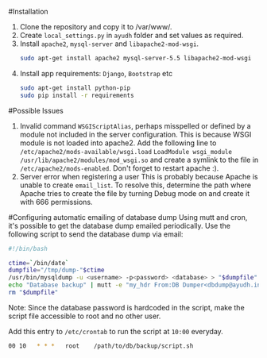#Installation
1. Clone the repository and copy it to /var/www/.
2. Create `local_settings.py` in `ayudh` folder and set values as required.
3. Install `apache2`, `mysql-server` and `libapache2-mod-wsgi`.
    ```bash
    sudo apt-get install apache2 mysql-server-5.5 libapache2-mod-wsgi
    ```
4. Install app requirements: `Django`, `Bootstrap` etc
    ```bash
    sudo apt-get install python-pip
    sudo pip install -r requirements
    ```
#Possible Issues
1. Invalid command `WSGIScriptAlias`, perhaps misspelled or defined by a 
module not included in the server configuration. This is because WSGI 
module is not loaded into apache2. Add the following line to 
`/etc/apache2/mods-available/wsgi.load`
`LoadModule wsgi_module /usr/lib/apache2/modules/mod_wsgi.so`
and create a symlink to the file in `/etc/apache2/mods-enabled`. Don't 
forget to restart apache :).
2. Server error when registering a user This is probably because Apache 
is unable to create `email_list`. To resolve this, determine the path 
where Apache tries to create the file by turning Debug mode on and 
create it with 666 permissions.

#Configuring automatic emailing of database dump
Using mutt and cron, it's possible to get the database dump emailed 
periodically. Use the following script to send the database dump via 
email:

```bash
#!/bin/bash

ctime=`/bin/date`
dumpfile="/tmp/dump-"$ctime
/usr/bin/mysqldump -u <username> -p<password> <database> > "$dumpfile"
echo "Database backup" | mutt -e "my_hdr From:DB Dumper<dbdump@ayudh.in>" -s "Database backup at $ctime" -a "$dumpfile" -- recipient1@gmail.com,recipient2@gmail.com
rm "$dumpfile"
```

Note: Since the database password is hardcoded in the script, make 
the script file accessible to root and no other user.

Add this entry to `/etc/crontab` to run the script at `10:00` everyday.
```bash
00 10   * * *   root    /path/to/db/backup/script.sh
```


